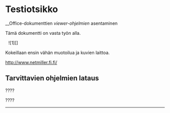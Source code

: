 <!--control
title: Test01
descr: Kokeilua omille dokumenteille
author: esa.laitila@netmiller.fi
date: 19.02.2014
startdate: 01.01.2014
-->

# Testiotsikko

__Office-dokumenttien _viewer-ohjelmien_ asentaminen

Tämä dokumentti on vasta työn alla.

<figure class="fig-l" style="margin:10px">
![1][]
</figure>

Kokeillaan ensin vähän muotoilua ja kuvien laittoa.

<http://www.netmiller.fi.fi/>

## Tarvittavien ohjelmien lataus

????

????



----

[1]: kuvat/testikuva1.jpg "Kuvakaappaus"
